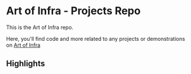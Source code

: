 # Art of Infra - Projects Repo

This is the Art of Infra repo. 

Here, you'll find code and more related to any projects or demonstrations on [Art of Infra](https://artofinfra.com)

## Highlights
